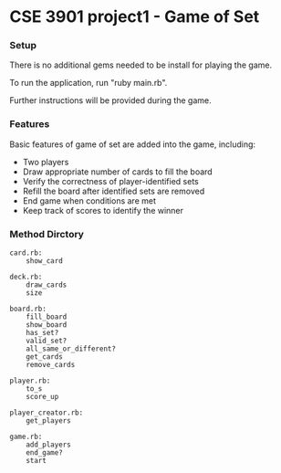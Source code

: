 # CSE 3901 project1 - Game of Set

### Setup

There is no additional gems needed to be install for playing the game.

To run the application, run "ruby main.rb".

Further instructions will be provided during the game.

### Features

Basic features of game of set are added into the game, including:

- Two players
- Draw appropriate number of cards to fill the board
- Verify the correctness of player-identified sets
- Refill the board after identified sets are removed
- End game when conditions are met
- Keep track of scores to identify the winner

### Method Dirctory

    card.rb:
        show_card

    deck.rb:
        draw_cards
        size

    board.rb:
        fill_board
        show_board
        has_set?
        valid_set?
        all_same_or_different?
        get_cards
        remove_cards

    player.rb:
        to_s
        score_up

    player_creator.rb:
        get_players

    game.rb:
        add_players
        end_game?
        start
